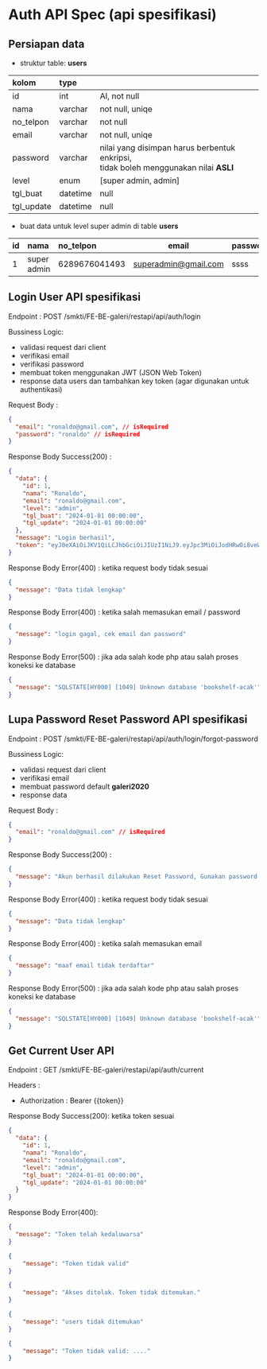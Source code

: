 # Auth API Spec (api spesifikasi)

## Persiapan data

- struktur table: **users**

| kolom      | type     |                                                                                           |
|:-----------|:---------|:------------------------------------------------------------------------------------------|
| id         | int      | AI, not null                                                                              |
| nama       | varchar  | not null, uniqe                                                                           |
| no_telpon  | varchar  | not null                                                                                  |
| email      | varchar  | not null, uniqe                                                                           |
| password   | varchar  | nilai yang disimpan harus berbentuk enkripsi,<br/> tidak boleh menggunakan nilai **ASLI** |
| level      | enum     | [super admin, admin]                                                                      |
| tgl_buat   | datetime | null                                                                                      |
| tgl_update | datetime | null                                                                                      |

- buat data untuk level super admin di table **users**

| id         | nama        | no_telpon           | email                | password | level       | tgl_buat | tgl_update |
|:-----------|:------------|:--------------------|----------------------|----------|-------------|:---------|------------|
| 1          | super admin | 6289676041493       | superadmin@gmail.com | ssss     | super admin | *null*   | *null*     |

## Login User API spesifikasi

Endpoint :  POST /smkti/FE-BE-galeri/restapi/api/auth/login

Bussiness Logic:
- validasi request dari client
- verifikasi email
- verifikasi password
- membuat token menggunakan JWT (JSON Web Token)
- response data users dan tambahkan key token (agar digunakan untuk authentikasi)

Request Body :

```json
{
  "email": "ronaldo@gmail.com", // isRequired
  "password": "ronaldo" // isRequired
}
```

Response Body Success(200) :

```json
{
  "data": {
    "id": 1,
    "nama": "Ronaldo",
    "email": "ronaldo@gmail.com",
    "level": "admin",
    "tgl_buat": "2024-01-01 00:00:00",
    "tgl_update": "2024-01-01 00:00:00"
  },
  "message": "Login berhasil",
  "token": "eyJ0eXAiOiJKV1QiLCJhbGciOiJIUzI1NiJ9.eyJpc3MiOiJodHRwOi8veW91cmRvbWFpbi5jb20iLCJhdWQiOiJodHRwOi8veW91cmRvbWFpbi5jb20iLCJpYXQiOjE3MDU1MDEzNjMsImV4cCI6MTcwNTUwMTQ4MywidXNlcl9pZCI6MX0.khWRvPvQJhgpRuBW0KYAaScGgN-uoRly8_CnPL-WgEE"
}
```

Response Body Error(400) : ketika request body tidak sesuai

```json
{
  "message": "Data tidak lengkap"
}
```

Response Body Error(400) : ketika salah memasukan email / password

```json
{
  "message": "login gagal, cek email dan password"
}
```

Response Body Error(500) : jika ada salah kode php atau salah proses koneksi ke database

```json
{
  "message": "SQLSTATE[HY000] [1049] Unknown database 'bookshelf-acak'"
}
```

## Lupa Password Reset Password API spesifikasi

Endpoint :  POST /smkti/FE-BE-galeri/restapi/api/auth/login/forgot-password

Bussiness Logic:
- validasi request dari client
- verifikasi email
- membuat password default **galeri2020**
- response data

Request Body :

```json
{
  "email": "ronaldo@gmail.com" // isRequired
}
```

Response Body Success(200) :

```json
{
  "message": "Akun berhasil dilakukan Reset Password, Gunakan password galeri2020"
}
```

Response Body Error(400) : ketika request body tidak sesuai

```json
{
  "message": "Data tidak lengkap"
}
```

Response Body Error(400) : ketika salah memasukan email

```json
{
  "message": "maaf email tidak terdaftar"
}
```

Response Body Error(500) : jika ada salah kode php atau salah proses koneksi ke database

```json
{
  "message": "SQLSTATE[HY000] [1049] Unknown database 'bookshelf-acak'"
}
```

## Get Current User API

Endpoint : GET /smkti/FE-BE-galeri/restapi/api/auth/current

Headers :
- Authorization : Bearer {{token}}

Response Body Success(200): ketika token sesuai

```json
{
  "data": {
    "id": 1,
    "nama": "Ronaldo",
    "email": "ronaldo@gmail.com",
    "level": "admin",
    "tgl_buat": "2024-01-01 00:00:00",
    "tgl_update": "2024-01-01 00:00:00"
  }
}
```

Response Body Error(400):

```json
{
  "message": "Token telah kedaluwarsa"
}
```

```json
{
    "message": "Token tidak valid"
}
```

```json
{
    "message": "Akses ditolak. Token tidak ditemukan."
}
```

```json
{
    "message": "users tidak ditemukan"
}
```

```json
{
    "message": "Token tidak valid: ...."
}
```